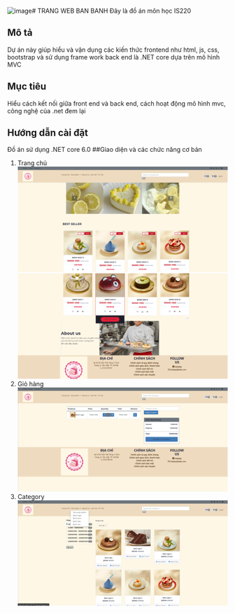 ![image](https://github.com/nguyenduongchitam/CakeShopFrameWork/assets/121116732/ee02e7e0-ff07-43cd-91f5-3db7311b4982)# TRANG WEB BAN BANH 
Đây là đồ án môn học IS220
## Mô tả
 Dự án này giúp hiểu và vận dụng các kiến thức frontend như html, js, css, bootstrap và sử dụng frame work back end là .NET core dựa trên mô hình MVC   
## Mục tiêu 
Hiểu cách kết nối giữa front end và back end, cách hoạt động mô hình mvc, công nghệ của .net đem lại
## Hướng dẫn cài đặt 
Đồ án sử dụng .NET core 6.0
##Giao diện và các chức năng cơ bản 

1. Trang chủ 
![example](home_page.png)
![example](home_page2.png)
2. Giỏ hàng
![example](cart.png)
3. Category
![example](category.png)
